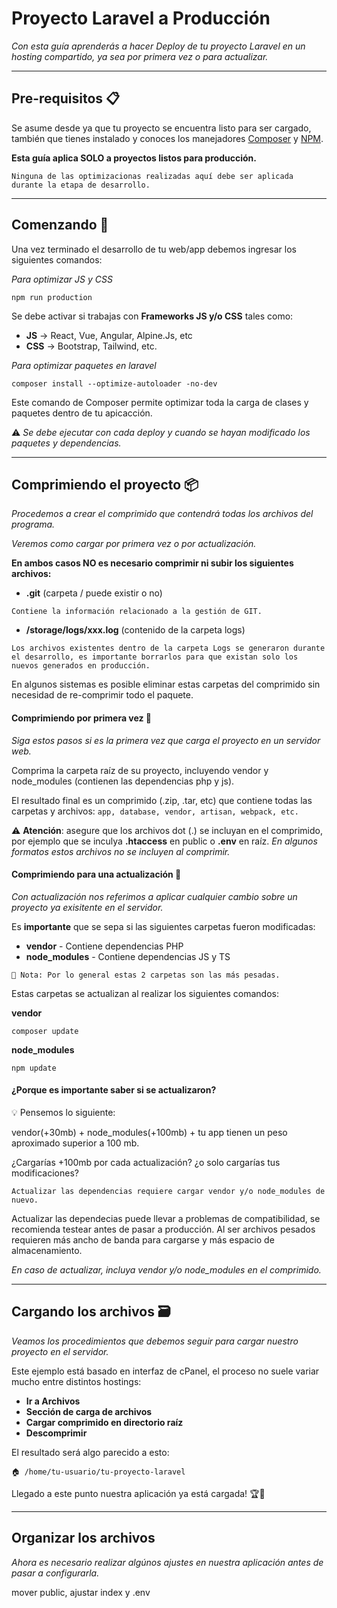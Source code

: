 # Proyecto Laravel a Producción

_Con esta guía aprenderás a hacer Deploy de tu proyecto Laravel en un hosting compartido, ya sea por primera vez o para actualizar._

---

## Pre-requisitos 📋️

Se asume desde ya que tu proyecto se encuentra listo para ser cargado, también que tienes instalado y conoces los manejadores [Composer](https://getcomposer.org/) y [NPM](https://www.npmjs.com/get-npm).

**Esta guía aplica SOLO a proyectos listos para producción.**
```
Ninguna de las optimizacionas realizadas aquí debe ser aplicada durante la etapa de desarrollo.
```

---

## Comenzando 🚀️

Una vez terminado el desarrollo de tu web/app debemos ingresar los siguientes comandos:

_Para optimizar JS y CSS_
```
npm run production
```

Se debe activar si trabajas con **Frameworks JS y/o CSS** tales como:
* **JS** -> React, Vue, Angular, Alpine.Js, etc
* **CSS** -> Bootstrap, Tailwind, etc.

_Para optimizar paquetes en laravel_
```
composer install --optimize-autoloader -no-dev
```
Este comando de Composer permite optimizar toda la carga de clases y paquetes dentro de tu apicacción.

⚠️ _Se debe ejecutar con cada deploy y cuando se hayan modificado los paquetes y dependencias._

---

## Comprimiendo el proyecto 📦️

_Procedemos a crear el comprimido que contendrá todas los archivos del programa._

_Veremos como cargar por primera vez o por actualización._

**En ambos casos NO es necesario comprimir ni subir los siguientes archivos:**

* **.git** (carpeta / puede existir o no)
```
Contiene la información relacionado a la gestión de GIT.
```

* **/storage/logs/xxx.log** (contenido de la carpeta logs)
```
Los archivos existentes dentro de la carpeta Logs se generaron durante el desarrollo, es importante borrarlos para que existan solo los nuevos generados en producción.
```
En algunos sistemas es posible eliminar estas carpetas del comprimido sin necesidad de re-comprimir todo el paquete.

#### Comprimiendo por primera vez 🥇️

_Siga estos pasos si es la primera vez que carga el proyecto en un servidor web._

Comprima la carpeta raíz de su proyecto, incluyendo vendor y node_modules (contienen las dependencias php y js).

El resultado final es un comprimido (.zip, .tar, etc) que contiene todas las carpetas y archivos: ``` app, database, vendor, artisan, webpack, etc. ```

⚠️ **Atención**: asegure que los archivos dot (.) se incluyan en el comprimido, por ejemplo que se inculya **.htaccess** en public o **.env** en raíz. _En algunos formatos estos archivos no se incluyen al comprimir._

#### Comprimiendo para una actualización 📣️

_Con actualización nos referimos a aplicar cualquier cambio sobre un proyecto ya exisitente en el servidor._

Es **importante** que se sepa si las siguientes carpetas fueron modificadas:

* **vendor** - Contiene dependencias PHP
* **node_modules** - Contiene dependencias JS y TS

```
📃️ Nota: Por lo general estas 2 carpetas son las más pesadas.
```

Estas carpetas se actualizan al realizar los siguientes comandos:

**vendor**
```
composer update
```

**node_modules**
```
npm update
```

#### ¿Porque es importante saber si se actualizaron?

💡️ Pensemos lo siguiente:

vendor(+30mb) + node_modules(+100mb) + tu app tienen un peso aproximado superior a 100 mb.

¿Cargarías +100mb por cada actualización? ¿o solo cargarías tus modificaciones?

```
Actualizar las dependencias requiere cargar vendor y/o node_modules de nuevo.
```

Actualizar las dependecias puede llevar a problemas de compatibilidad, se recomienda testear antes de pasar a producción. Al ser archivos pesados requieren más ancho de banda para cargarse y más espacio de almacenamiento.

_En caso de actualizar, incluya vendor y/o node_modules en el comprimido._

---

## Cargando los archivos 🗃️

_Veamos los procedimientos que debemos seguir para cargar nuestro proyecto en el servidor._

Este ejemplo está basado en interfaz de cPanel, el proceso no suele variar mucho entre distintos hostings:

* **Ir a Archivos**
* **Sección de carga de archivos**
* **Cargar comprimido en directorio raíz**
* **Descomprimir**

El resultado será algo parecido a esto:

```
🏠️ /home/tu-usuario/tu-proyecto-laravel
```

Llegado a este punto nuestra aplicación ya está cargada! 🏆️🎉️

---


## Organizar los archivos

_Ahora es necesario realizar algúnos ajustes en nuestra aplicación antes de pasar a configurarla._

mover public, ajustar index y .env
